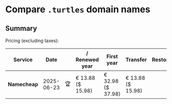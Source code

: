# Compare `.turtles` domain names

## Summary

Pricing (excluding taxes):

| Service | Date |  | / Renewed year | First year | Transfer | Restoration |
|--|--|--|--|--|--|--|
| **Namecheap** | 2025-06-23 | 🏆 | € 13.88<br>($ 15.98) | € 32.98<br>($ 37.98) | € 13.88<br>($ 15.98) |  |
